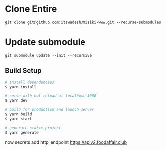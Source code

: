 # Clone Entire

```
git clone git@github.com:itswadesh/misiki-www.git --recurse-submodules
```

# Update submodule

```
git submodule update --init --recursive
```

## Build Setup

```bash
# install dependencies
$ yarn install

# serve with hot reload at localhost:3000
$ yarn dev

# build for production and launch server
$ yarn build
$ yarn start

# generate static project
$ yarn generate
```

now secrets add http_endpoint https://apiv2.foodaffair.club
